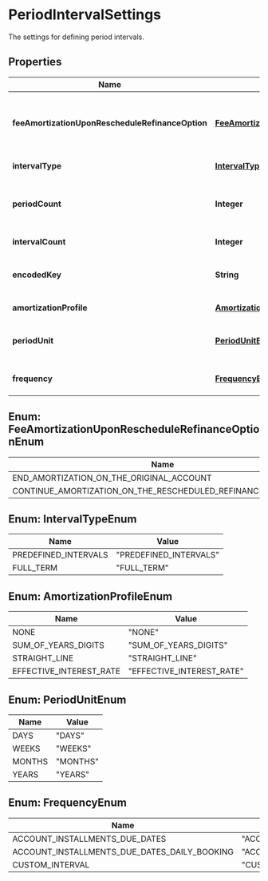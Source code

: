 

# PeriodIntervalSettings

The settings for defining period intervals.
## Properties

Name | Type | Description | Notes
------------ | ------------- | ------------- | -------------
**feeAmortizationUponRescheduleRefinanceOption** | [**FeeAmortizationUponRescheduleRefinanceOptionEnum**](#FeeAmortizationUponRescheduleRefinanceOptionEnum) | Flag for signaling if fee amortization should be continued or finished at account reschedule/refinance |  [optional]
**intervalType** | [**IntervalTypeEnum**](#IntervalTypeEnum) | Defines the options for an interval |  [optional]
**periodCount** | **Integer** | Period count used in conjunction with periodUnit to determine the next date of the interval |  [optional]
**intervalCount** | **Integer** | Total number of intervals |  [optional]
**encodedKey** | **String** | The encoded key of the period interval settings, auto generated, unique. |  [optional] [readonly]
**amortizationProfile** | [**AmortizationProfileEnum**](#AmortizationProfileEnum) | Type of amortization profile used for fee |  [optional]
**periodUnit** | [**PeriodUnitEnum**](#PeriodUnitEnum) | Amortization unit to determine the interval between amortizations |  [optional]
**frequency** | [**FrequencyEnum**](#FrequencyEnum) | Frequency settings of the fee amortization |  [optional]



## Enum: FeeAmortizationUponRescheduleRefinanceOptionEnum

Name | Value
---- | -----
END_AMORTIZATION_ON_THE_ORIGINAL_ACCOUNT | &quot;END_AMORTIZATION_ON_THE_ORIGINAL_ACCOUNT&quot;
CONTINUE_AMORTIZATION_ON_THE_RESCHEDULED_REFINANCED_ACCOUNT | &quot;CONTINUE_AMORTIZATION_ON_THE_RESCHEDULED_REFINANCED_ACCOUNT&quot;



## Enum: IntervalTypeEnum

Name | Value
---- | -----
PREDEFINED_INTERVALS | &quot;PREDEFINED_INTERVALS&quot;
FULL_TERM | &quot;FULL_TERM&quot;



## Enum: AmortizationProfileEnum

Name | Value
---- | -----
NONE | &quot;NONE&quot;
SUM_OF_YEARS_DIGITS | &quot;SUM_OF_YEARS_DIGITS&quot;
STRAIGHT_LINE | &quot;STRAIGHT_LINE&quot;
EFFECTIVE_INTEREST_RATE | &quot;EFFECTIVE_INTEREST_RATE&quot;



## Enum: PeriodUnitEnum

Name | Value
---- | -----
DAYS | &quot;DAYS&quot;
WEEKS | &quot;WEEKS&quot;
MONTHS | &quot;MONTHS&quot;
YEARS | &quot;YEARS&quot;



## Enum: FrequencyEnum

Name | Value
---- | -----
ACCOUNT_INSTALLMENTS_DUE_DATES | &quot;ACCOUNT_INSTALLMENTS_DUE_DATES&quot;
ACCOUNT_INSTALLMENTS_DUE_DATES_DAILY_BOOKING | &quot;ACCOUNT_INSTALLMENTS_DUE_DATES_DAILY_BOOKING&quot;
CUSTOM_INTERVAL | &quot;CUSTOM_INTERVAL&quot;



